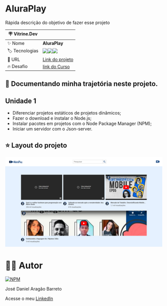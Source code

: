 # AluraPlay

Rápida descrição do objetivo de fazer esse projeto


| :placard: Vitrine.Dev |     |
| -------------  | --- |
| :sparkles: Nome        | **AluraPlay**
| :label: Tecnologias | <img src="https://img.shields.io/badge/HTML5-E34F26?style=for-the-badge&logo=html5&logoColor=white"><img src="https://img.shields.io/badge/CSS3-1572B6?style=for-the-badge&logo=css3&logoColor=white"><img src="https://img.shields.io/badge/JavaScript-F7DF1E?style=for-the-badge&logo=javascript&logoColor=black">
| :rocket: URL         | [Link do projeto]()
| :fire: Desafio     | [link do Curso](https://cursos.alura.com.br/course/javascript-criando-requisicoes)


## 🤯 Documentando minha trajetória neste projeto.

## Unidade 1

- Diferenciar projetos estáticos de projetos dinâmicos;
- Fazer o download e instalar o Node.js;
- Instalar pacotes em projetos com o Node Package Manager (NPM);
- Iniciar um servidor com o Json-server.


## ⭐ Layout do projeto
![Layout](https://github.com/DanielBarret0/JavaScript-criando-requisisoes/blob/Unidade-1/prints/Unidade-1/print-unidade-1.png#vitrinedev)


# 🙋‍♂️ Autor

[![NPM](https://img.shields.io/npm/l/react)](https://github.com/DanielBarret0/codeChella/blob/main/LICENSE.md)

José Daniel Aragão Barreto

Acesse o meu [LinkedIn](https://www.linkedin.com/in/daniel-barreto-1b763216a/)

